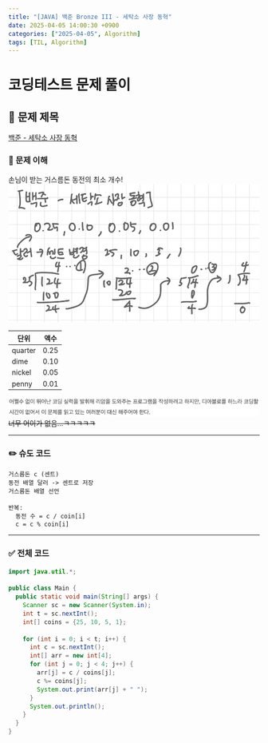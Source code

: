 ```yaml
---
title: "[JAVA] 백준 Bronze III - 세탁소 사장 동혁"
date: 2025-04-05 14:00:30 +0900
categories: ["2025-04-05", Algorithm]
tags: [TIL, Algorithm]
---
```

# 코딩테스트 문제 풀이

## 📘 문제 제목
[백준 - 세탁소 사장 동혁](https://www.acmicpc.net/problem/2720)

### 🧠 문제 이해
손님이 받는 거스름돈 동전의 최소 개수!  
![img_1.png](../assets/img/2025-04-05/img_1.png)

| 단위      | 액수   |
|---------|------|
| quarter | 0.25 |
| dime    | 0.10 |
| nickel  | 0.05 |
| penny   | 0.01 |

![img.png](../assets/img/2025-04-05/img.png)
~~너무 어이가 없음...ㅋㅋㅋㅋㅋ~~

---

### ✏️ 슈도 코드

```plaintext
거스름돈 c (센트)
동전 배열 달러 -> 센트로 저장
거스름돈 배열 선언

반복: 
  동전 수 = c / coin[i]
  c = c % coin[i]
```

---

### ✅ 전체 코드
```java
import java.util.*;

public class Main { 
  public static void main(String[] args) {
    Scanner sc = new Scanner(System.in);
    int t = sc.nextInt();
    int[] coins = {25, 10, 5, 1};
    
    for (int i = 0; i < t; i++) {
      int c = sc.nextInt();
      int[] arr = new int[4];
      for (int j = 0; j < 4; j++) {
        arr[j] = c / coins[j];
        c %= coins[j];
        System.out.print(arr[j] + " ");
      }
      System.out.println();
    }
  }
}
```
